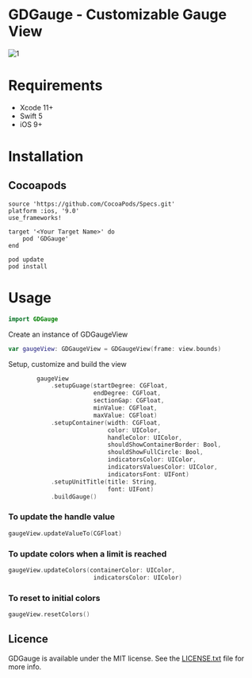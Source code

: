 # GDGauge - Customizable Gauge View

![1](https://user-images.githubusercontent.com/9967486/40322974-4ccd8c1e-5d49-11e8-9adc-8c8569335484.png)

# Requirements
- Xcode 11+
- Swift 5
- iOS 9+


# Installation

## Cocoapods
```
source 'https://github.com/CocoaPods/Specs.git'
platform :ios, '9.0'
use_frameworks!

target '<Your Target Name>' do
    pod 'GDGauge'
end
```
    pod update
    pod install

# Usage
```swift
import GDGauge
```

Create an instance of GDGaugeView
```swift
var gaugeView: GDGaugeView = GDGaugeView(frame: view.bounds)
```

Setup, customize and build the view
```swift 
        gaugeView
            .setupGuage(startDegree: CGFloat,
                        endDegree: CGFloat,
                        sectionGap: CGFloat,
                        minValue: CGFloat,
                        maxValue: CGFloat)
            .setupContainer(width: CGFloat,
                            color: UIColor,
                            handleColor: UIColor,
                            shouldShowContainerBorder: Bool,
                            shouldShowFullCircle: Bool,
                            indicatorsColor: UIColor,
                            indicatorsValuesColor: UIColor,
                            indicatorsFont: UIFont)
            .setupUnitTitle(title: String,
                            font: UIFont)
            .buildGauge()
```

### To update the handle value
```swift
gaugeView.updateValueTo(CGFloat)
```

### To update colors when a limit is reached
```swift
gaugeView.updateColors(containerColor: UIColor,
                        indicatorsColor: UIColor)
```

### To reset to initial colors
```swift
gaugeView.resetColors()
```

## Licence
GDGauge is available under the MIT license. See the [LICENSE.txt](https://github.com/saeid/GDGauge/blob/master/LICENSE) file for more info.
